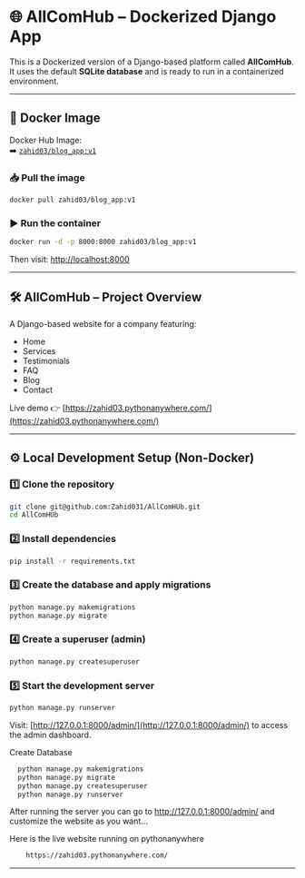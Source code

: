 
# 🌐 AllComHub – Dockerized Django App

This is a Dockerized version of a Django-based platform called **AllComHub**.  
It uses the default **SQLite database** and is ready to run in a containerized environment.

---

## 🐳 Docker Image

Docker Hub Image:  
➡️ [`zahid03/blog_app:v1`](https://hub.docker.com/r/zahid03/blog_app)

### 📥 Pull the image

```bash
docker pull zahid03/blog_app:v1
```

### ▶️ Run the container

```bash
docker run -d -p 8000:8000 zahid03/blog_app:v1
```

Then visit: [http://localhost:8000](http://localhost:8000)

---

## 🛠️ AllComHub – Project Overview

A Django-based website for a company featuring:
- Home
- Services
- Testimonials
- FAQ
- Blog
- Contact

Live demo 👉 [https://zahid03.pythonanywhere.com/](https://zahid03.pythonanywhere.com/)

---

## ⚙️ Local Development Setup (Non-Docker)

### 1️⃣ Clone the repository

```bash
git clone git@github.com:Zahid031/AllComHUb.git
cd AllComHUb
```

### 2️⃣ Install dependencies

```bash
pip install -r requirements.txt
```

### 3️⃣ Create the database and apply migrations

```bash
python manage.py makemigrations
python manage.py migrate
```

### 4️⃣ Create a superuser (admin)

```bash
python manage.py createsuperuser
```

### 5️⃣ Start the development server

```bash
python manage.py runserver
```

Visit: [http://127.0.0.1:8000/admin/](http://127.0.0.1:8000/admin/) to access the admin dashboard.



Create Database
```bash
  python manage.py makemigrations
  python manage.py migrate
  python manage.py createsuperuser
  python manage.py runserver

```
After running the server you can go to http://127.0.0.1:8000/admin/
and customize the website as you want...

Here is the live website running on pythonanywhere

```bash
    https://zahid03.pythonanywhere.com/
```


---


